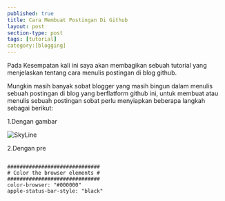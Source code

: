 ```yaml
---
published: true
title: Cara Membuat Postingan Di Github
layout: post
section-type: post
tags: [tutorial]
category:[blogging]
---
```

Pada Kesempatan kali ini saya akan membagikan sebuah tutorial yang menjelaskan tentang cara menulis postingan di blog github.

Mungkin masih banyak sobat blogger yang masih bingun dalam menulis sebuah postingan di blog yang berflatform github ini, untuk membuat atau menulis sebuah postingan sobat perlu menyiapkan beberapa langkah sebagai berikut:

1.Dengan gambar

![SkyLine](https://antoncbn.github.io/img/City%20Skyline%20Beside%20Water%20during%20Night.jpeg)

2.Dengan pre
<pre><code data-trim class="Phyton">
##############################
# Color the browser elements #
##############################
color-browser: "#000000"
apple-status-bar-style: "black"
</code></pre>
